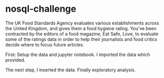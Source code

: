 # nosql-challenge

The UK Food Standards Agency evaluates various establishments across the United Kingdom, and gives them a food hygiene rating. You've been contracted by the editors of a food magazine, Eat Safe, Love, to evaluate some of the ratings data in order to help their journalists and food critics decide where to focus future articles.

First: Setup the data and jupyter notebook. I imported the data which provided. 

The next step, I inserted the data. Finally exploratory analysis. 
